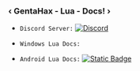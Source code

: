 ### ‹ GentaHax - Lua - Docs! ›

* `Discord Server:` [![Discord](https://img.shields.io/discord/870604052281573406)](https://discord.gg/JTM9b6XR3A)

* `Windows Lua Docs:` 


* `Android Lua Docs:` 
[
![Static Badge](https://img.shields.io/badge/AndroidDocs-click-blue)
](https://github.com/MonarchSatan/Lua-Docs/blob/main/android.md)